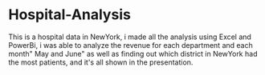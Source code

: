 # Hospital-Analysis

This is a hospital data in NewYork, i made all the analysis using Excel and PowerBi, i was able to analyze the revenue for each department and each month" May and June"
  as well as finding out which district in NewYork had the most patients, and it's all shown in the presentation.
